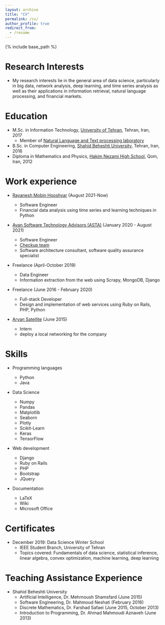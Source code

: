 ```yaml
---
layout: archive
title: "CV"
permalink: /cv/
author_profile: true
redirect_from:
  - /resume
---
```


{% include base_path %}

Research Interests
======
* My research interests lie in the general area of data science, particularly in big data, network analysis, deep learning, and time series analysis as well as their applications in information retrieval, natural language processing, and financial markets.


Education
======
<!-- * Ph.D. in Artificial Intelligence, [Sharif University of Technology](http://sharif.edu/), Tehran, Iran, 2026 (expected) -->
<!-- * M.Sc. in Computer Engineering, AI, [Shahid Beheshti University](https://sbu.ac.ir/), Tehran, Iran, 2022 -->
* M.Sc. in Information Technology, [University of Tehran](https://ut.ac.ir/), Tehran, Iran, 2017
  * Member of [Natural Language and Text processing laboratory](http://nlp.ut.ac.ir/)
* B.Sc. in Computer Engineering, [Shahid Beheshti University](https://sbu.ac.ir/), Tehran, Iran, 2016
* Diploma in Mathematics and Physics, [Hakim Nezami High School](http://mandegarsch.ir/), Qom, Iran, 2012

Work experience
======
* [Rayanesh Mobin Hooshyar](http://hooshyara.ir/) (August 2021-Now)
  * Software Engineer
  * Financial data analysis using time series and learning techniques in Python

* [Avan Software Technology Advisors (ASTA)](https://asta.ir/) (January 2020 - August 2021)
  * Software Engineer
  * [Checkup team](https://asta.ir/checkup)
  * Software architecture consultant, software quality assurance specialist

* Freelance (April-October 2019)
  * Data Engineer
  * Information extraction from the web using Scrapy, MongoDB, Django
  
* Freelance (June 2016 - February 2020)
  * Full-stack Developer
  * Design and implementation of web services using Ruby on Rails, PHP, Python
  
* [Aryan Satellite](http://www.aryansat.ir/) (June 2015)
  * Intern
  * deploy a local networking for the company
  
Skills
======
* Programming languages
  * Python
  * Java

* Data Science
  * Numpy
  * Pandas
  * Matplotlib
  * Seaborn
  * Plotly
  * Scikit-Learn
  * Keras
  * TensorFlow

* Web development
  * Django
  * Ruby on Rails
  * PHP
  * Bootstrap
  * JQuery
  
* Documentation
  * LaTeX
  * Wiki
  * Microsoft Office

Certificates
======
* December 2019: Data Science Winter School
  * IEEE Student Branch, University of Tehran
  * Topics covered: Fundamentals of data science, statistical inference, linear algebra, convex optimization, machine learning, deep learning
  
Teaching Assistance Experience
======
* Shahid Beheshti University
  * Artificial Intelligence, Dr. Mehrnoush Shamsfard (June 2015)
  * Software Engineering, Dr. Mahmoud Neshati (February 2016)
  * Discrete Mathematics, Dr. Farshad Safaei (June 2015, October 2013)
  * Introduction to Programming, Dr. Ahmad Mahmoudi Aznaveh (June 2013)

<!--Publications
======
* 1000 Solved Problems in Discrete Mathematics; Farshad Safaei, Meysam Fozi-->
